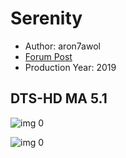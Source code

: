 # Serenity

* Author: aron7awol
* [Forum Post](https://www.avsforum.com/threads/bass-eq-for-filtered-movies.2995212/post-57623048)
* Production Year: 2019

## DTS-HD MA 5.1

![img 0](https://i.imgur.com/y7Crl5p.jpg)

![img 0](https://i.imgur.com/06yFVZ4.png)

